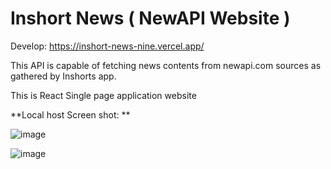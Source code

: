 # Inshort News ( NewAPI Website )

Develop: https://inshort-news-nine.vercel.app/

This API is capable of fetching news contents from newapi.com sources as gathered by Inshorts app.

This is React Single page application website

**Local host Screen shot:
**

![image](https://github.com/vishwajeets148/inshort-news/assets/131684333/0608caa3-31c6-4e2f-a603-fb934a17e787)

![image](https://github.com/vishwajeets148/inshort-news/assets/131684333/ba925f1d-ff09-4141-aae2-7d6c238caf7f)

